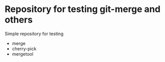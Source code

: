 Repository for testing git-merge and others
===========================================

Simple repository for testing

* merge
* cherry-pick
* mergetool
